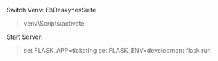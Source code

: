 Switch Venv:
E:\DeakynesSuite
> venv\Scripts\activate

Start Server:

> set FLASK_APP=ticketing
> set FLASK_ENV=development
> flask run